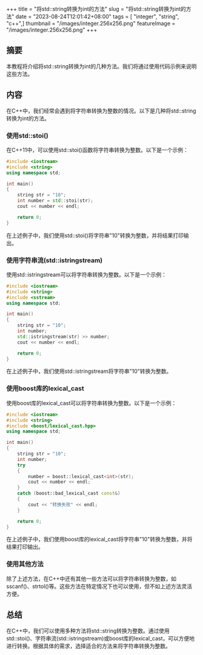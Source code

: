 +++
title = "将std::string转换为int的方法"
slug = "将std::string转换为int的方法"
date = "2023-08-24T12:01:42+08:00"
tags = [ "integer", "string", "c++",]
thumbnail = "/images/integer.256x256.png"
featureImage = "/images/integer.256x256.png"
+++


## 摘要

本教程将介绍将std::string转换为int的几种方法。我们将通过使用代码示例来说明这些方法。

## 内容

在C++中，我们经常会遇到将字符串转换为整数的情况。以下是几种将std::string转换为int的方法。

### 使用std::stoi()

在C++11中，可以使用std::stoi()函数将字符串转换为整数。以下是一个示例：

```cpp
#include <iostream>
#include <string>
using namespace std;

int main()
{
    string str = "10";
    int number = std::stoi(str);
    cout << number << endl;

    return 0;
}
```

在上述例子中，我们使用std::stoi()将字符串"10"转换为整数，并将结果打印输出。

### 使用字符串流(std::istringstream)

使用std::istringstream可以将字符串转换为整数。以下是一个示例：

```cpp
#include <iostream>
#include <string>
#include <sstream>
using namespace std;

int main()
{
    string str = "10";
    int number;
    std::istringstream(str) >> number;
    cout << number << endl;

    return 0;
}
```

在上述例子中，我们使用std::istringstream将字符串"10"转换为整数。

### 使用boost库的lexical_cast

使用boost库的lexical_cast可以将字符串转换为整数。以下是一个示例：

```cpp
#include <iostream>
#include <string>
#include <boost/lexical_cast.hpp>
using namespace std;

int main()
{
    string str = "10";
    int number;
    try
    {
        number = boost::lexical_cast<int>(str);
        cout << number << endl;
    }
    catch (boost::bad_lexical_cast const&)
    {
        cout << "转换失败" << endl;
    }

    return 0;
}
```

在上述例子中，我们使用boost库的lexical_cast将字符串"10"转换为整数，并将结果打印输出。

### 使用其他方法

除了上述方法，在C++中还有其他一些方法可以将字符串转换为整数，如sscanf()、strtol()等。这些方法在特定情况下也可以使用，但不如上述方法灵活方便。

## 总结

在C++中，我们可以使用多种方法将std::string转换为整数。通过使用std::stoi()、字符串流(std::istringstream)或boost库的lexical_cast，可以方便地进行转换。根据具体的需求，选择适合的方法来将字符串转换为整数。


